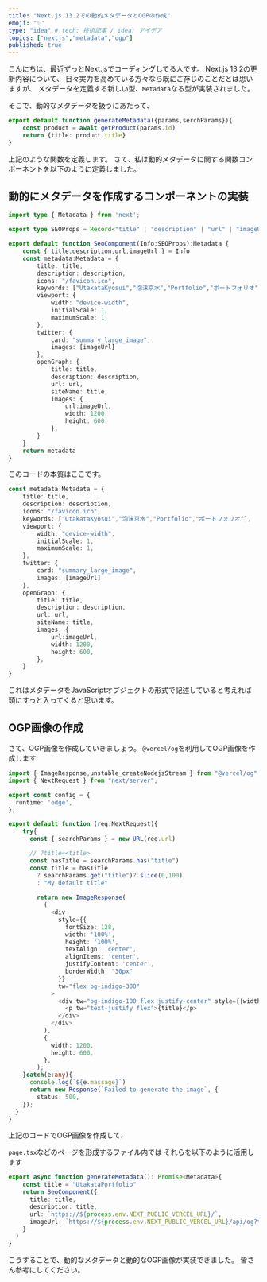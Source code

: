 ```yaml
---
title: "Next.js 13.2での動的メタデータとOGPの作成"
emoji: "✨"
type: "idea" # tech: 技術記事 / idea: アイデア
topics: ["nextjs","metadata","ogp"]
published: true
---
```

こんにちは、最近ずっとNext.jsでコーディングしてる人です。
Next.js 13.2の更新内容について、
日々実力を高めている方々なら既にご存じのことだとは思いますが、
メタデータを定義する新しい型、`Metadata`なる型が実装されました。

そこで、動的なメタデータを扱うにあたって、
```typescript
export default function generateMetadata({params,serchParams}){
    const product = await getProduct(params.id)
    return {title: product.title}
}
```
上記のような関数を定義します。
さて、私は動的メタデータに関する関数コンポーネントを以下のように定義しました。

## 動的にメタデータを作成するコンポーネントの実装
```typescript
import type { Metadata } from 'next';

export type SEOProps = Record<"title" | "description" | "url" | "imageUrl",string>

export default function SeoComponent(Info:SEOProps):Metadata {
    const { title,description,url,imageUrl } = Info
    const metadata:Metadata = {
        title: title,
        description: description,
        icons: "/favicon.ico",
        keywords: ["UtakataKyosui","泡沫京水","Portfolio","ポートフォリオ"],
        viewport: {
            width: "device-width",
            initialScale: 1,
            maximumScale: 1,
        },
        twitter: {
            card: "summary_large_image",
            images: [imageUrl]
        },
        openGraph: {
            title: title,
            description: description,
            url: url,
            siteName: title,
            images: {
                url:imageUrl,
                width: 1200,
                height: 600,
            },
        }
    }
    return metadata
}
```

このコードの本質はここです。
```typescript
const metadata:Metadata = {
    title: title,
    description: description,
    icons: "/favicon.ico",
    keywords: ["UtakataKyosui","泡沫京水","Portfolio","ポートフォリオ"],
    viewport: {
        width: "device-width",
        initialScale: 1,
        maximumScale: 1,
    },
    twitter: {
        card: "summary_large_image",
        images: [imageUrl]
    },
    openGraph: {
        title: title,
        description: description,
        url: url,
        siteName: title,
        images: {
            url:imageUrl,
            width: 1200,
            height: 600,
        },
    }
}
```
これはメタデータをJavaScriptオブジェクトの形式で記述していると考えれば
頭にすっと入ってくると思います。

## OGP画像の作成
さて、OGP画像を作成していきましょう。
`@vercel/og`を利用してOGP画像を作成します
```typescript
import { ImageResponse,unstable_createNodejsStream } from "@vercel/og";
import { NextRequest } from "next/server";

export const config = {
  runtime: 'edge',
};

export default function (req:NextRequest){
    try{
      const { searchParams } = new URL(req.url)

      // ?title=<title>
      const hasTitle = searchParams.has("title")
      const title = hasTitle 
        ? searchParams.get("title")?.slice(0,100)
        : "My default title"
      
        return new ImageResponse(
          (
            <div
              style={{
                fontSize: 128,
                width: '100%',
                height: '100%',
                textAlign: 'center',
                alignItems: 'center',
                justifyContent: 'center',
                borderWidth: "30px"
              }}
              tw="flex bg-indigo-300"
            >
              <div tw="bg-indigo-100 flex justify-center" style={{width: "95%",height:"95%"}} >
                <p tw="text-justify flex">{title}</p>
              </div>
            </div>
          ),
          {
            width: 1200,
            height: 600,
          },
        );
    }catch(e:any){
      console.log(`${e.massage}`)
      return new Response(`Failed to generate the image`, {
        status: 500,
    });
  }
}
```

上記のコードでOGP画像を作成して、

```page.tsx```などのページを形成するファイル内では
それらを以下のように活用します

```typescript 
export async function generateMetadata(): Promise<Metadata>{
    const title = "UtakataPortfolio"
    return SeoComponent({
      title: title,
      description: title,
      url: `https://${process.env.NEXT_PUBLIC_VERCEL_URL}/`,
      imageUrl: `https://${process.env.NEXT_PUBLIC_VERCEL_URL}/api/og?title=${title}`
    }
  )
}
```

こうすることで、動的なメタデータと動的なOGP画像が実装できました。
皆さん参考にしてください。